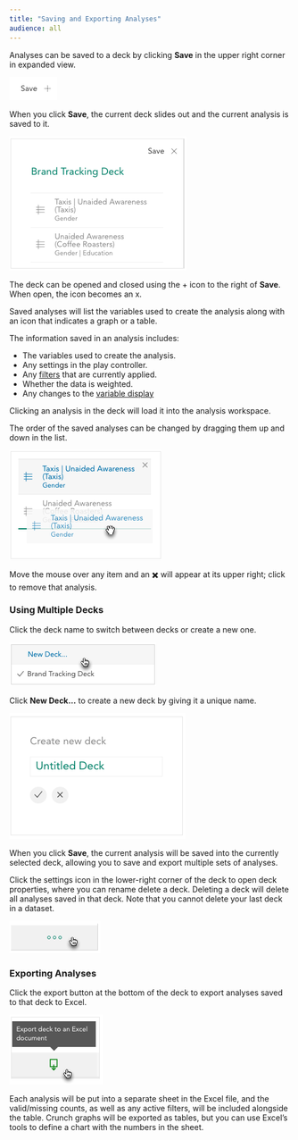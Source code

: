 ```yaml
---
title: "Saving and Exporting Analyses"
audience: all
---
```


Analyses can be saved to a deck by clicking **Save** in the upper right corner in expanded view.

![](images/DeckSave.png)

When you click **Save**, the current deck slides out and the current analysis is saved to it.

![](images/SaveTray.png)

The deck can be opened and closed using the + icon to the right of **Save**. When open, the icon becomes an x.

Saved analyses will list the variables used to create the analysis along with an icon that indicates a graph or a table.

The information saved in an analysis includes:

  * The variables used to create the analysis.
  * Any settings in the play controller.
  * Any [filters](crunch_filtering-data.html) that are currently applied.
  * Whether the data is weighted.
  * Any changes to the [variable display](crunch_variable-display-in-expanded-view.html)

Clicking an analysis in the deck will load it into the analysis workspace.

The order of the saved analyses can be changed by dragging them up and down in the list.

![](images/DeckDrag.png)

Move the mouse over any item and an ✖️ will appear at its upper right; click to remove that analysis.

### Using Multiple Decks

Click the deck name to switch between decks or create a new one.

![](images/DeckDropdown.png)

Click **New Deck…** to create a new deck by giving it a unique name.

![](images/NewDeck.png)

When you click **Save**, the current analysis will be saved into the currently selected deck, allowing you to save and export multiple sets of analyses. 

Click the settings icon in the lower-right corner of the deck to open deck properties, where you can rename delete a deck. Deleting a deck will delete all analyses saved in that deck. Note that you cannot delete your last deck in a dataset.

![](images/DeckSettings.png)

### Exporting Analyses

Click the export button at the bottom of the deck to export analyses saved to that deck to Excel.

![](images/DeckExport.png)

Each analysis will be put into a separate sheet in the Excel file, and the valid/missing counts, as well as any active filters, will be included alongside the table. Crunch graphs will be exported as tables, but you can use Excel’s tools to define a chart with the numbers in the sheet.
